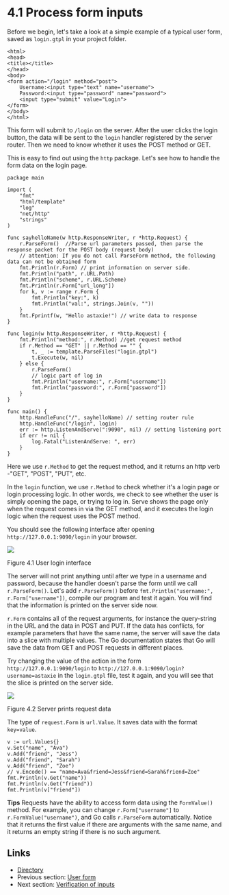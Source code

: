 # 4.1 Process form inputs

Before we begin, let's take a look at a simple example of a typical user form, saved as `login.gtpl` in your project folder.

	<html>
	<head>
	<title></title>
	</head>
	<body>
	<form action="/login" method="post">
    	Username:<input type="text" name="username">
    	Password:<input type="password" name="password">
    	<input type="submit" value="Login">
	</form>
	</body>
	</html>

This form will submit to `/login` on the server. After the user clicks the login button, the data will be sent to the `login` handler registered by the server router. Then we need to know whether it uses the POST method or GET.

This is easy to find out using the `http` package. Let's see how to handle the form data on the login page.

	package main

	import (
		"fmt"
		"html/template"
		"log"
		"net/http"
		"strings"
	)

	func sayhelloName(w http.ResponseWriter, r *http.Request) {
		r.ParseForm()  //Parse url parameters passed, then parse the response packet for the POST body (request body)
		// attention: If you do not call ParseForm method, the following data can not be obtained form
		fmt.Println(r.Form) // print information on server side.
		fmt.Println("path", r.URL.Path)
		fmt.Println("scheme", r.URL.Scheme)
		fmt.Println(r.Form["url_long"])
		for k, v := range r.Form {
			fmt.Println("key:", k)
			fmt.Println("val:", strings.Join(v, ""))
		}
		fmt.Fprintf(w, "Hello astaxie!") // write data to response
	}

	func login(w http.ResponseWriter, r *http.Request) {
		fmt.Println("method:", r.Method) //get request method
		if r.Method == "GET" || r.Method == "" {
			t, _ := template.ParseFiles("login.gtpl")
			t.Execute(w, nil)
		} else {
			r.ParseForm()
			// logic part of log in
			fmt.Println("username:", r.Form["username"])
			fmt.Println("password:", r.Form["password"])
		}
	}
		
	func main() {
		http.HandleFunc("/", sayhelloName) // setting router rule
		http.HandleFunc("/login", login)
		err := http.ListenAndServe(":9090", nil) // setting listening port
		if err != nil {
			log.Fatal("ListenAndServe: ", err)
		}
	}


Here we use `r.Method` to get the request method, and it returns an http verb -"GET", "POST", "PUT", etc.

In the `login` function, we use `r.Method` to check whether it's a login page or login processing logic. In other words, we check to see whether the user is simply opening the page, or trying to log in. Serve shows the page only when the request comes in via the GET method, and it executes the login logic when the request uses the POST method.

You should see the following interface after opening `http://127.0.0.1:9090/login` in your browser.

![](images/4.1.login.png?raw=true)

Figure 4.1 User login interface

The server will not print anything until after we type in a username and password, because the handler doesn't parse the form until we call `r.ParseForm()`. Let's add `r.ParseForm()` before `fmt.Println("username:", r.Form["username"])`, compile our program and test it again. You will find that the information is printed on the server side now.

`r.Form` contains all of the request arguments, for instance the query-string in the URL and the data in POST and PUT. If the data has conflicts, for example parameters that have the same name, the server will save the data into a slice with multiple values. The Go documentation states that Go will save the data from GET and POST requests in different places.

Try changing the value of the action in the form `http://127.0.0.1:9090/login` to `http://127.0.0.1:9090/login?username=astaxie` in the `login.gtpl` file, test it again, and you will see that the slice is printed on the server side.

![](images/4.1.slice.png?raw=true)

Figure 4.2 Server prints request data 

The type of `request.Form` is `url.Value`. It saves data with the format `key=value`.

	v := url.Values{}
	v.Set("name", "Ava")
	v.Add("friend", "Jess")
	v.Add("friend", "Sarah")
	v.Add("friend", "Zoe")
	// v.Encode() == "name=Ava&friend=Jess&friend=Sarah&friend=Zoe"
	fmt.Println(v.Get("name"))
	fmt.Println(v.Get("friend"))
	fmt.Println(v["friend"])

**Tips** Requests have the ability to access form data using the `FormValue()` method. For example, you can change `r.Form["username"]` to `r.FormValue("username")`, and Go calls `r.ParseForm` automatically. Notice that it returns the first value if there are arguments with the same name, and it returns an empty string if there is no such argument.

## Links

- [Directory](preface.md)
- Previous section: [User form](04.0.md)
- Next section: [Verification of inputs](04.2.md)

